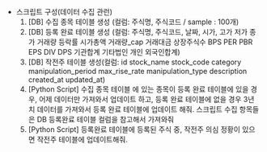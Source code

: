 - 스크립트 구성(데이터 수집 관런)
  1. [DB] 수집 종목 테이블 생성 (컬럼: 주식명, 주식코드 / sample : 100개)
  2. [DB] 등록 완료 테이블 생성 (컬럼: 주식명, 주식코드, 날짜, 시가, 고가 저가 종가 거래량 등락률 시가총액 거래량\_cap 거래대금 상장주식수 BPS PER PBR EPS DIV DPS 기관합계 기타법인 개인 외국인합계)
  3. [DB] 작전주 테이블 생성(컬럼: id stock_name stock_code category manipulation_period max_rise_rate manipulation_type description created_at updated_at)
  4. [Python Script] 수집 종목 테이블 에 있는 종목이 등록 완료 테이블에 있을 경우, 어제 데이터만 가져와서 업데이트 하고, 등록 완료 테이블에 없을 경우 3년치 데이터를 가져와서 등록 완료 테이블에 업데이트 해줘. 스크립트 수집 항목들은 DB 등록완료 테이블 컬럼을 참고해서 가져와줘
  5. [Python Script] 등록완료 테이블에 등록된 주식 중, 작전주 의심 정황이 있으면 작전주 테이블에 업데이트해줘.
